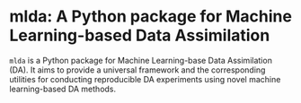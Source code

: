 # mlda: A Python package for Machine Learning-based Data Assimilation

`mlda` is a Python package for Machine Learning-base Data Assimilation (DA).
It aims to provide a universal framework and the corresponding utilities for conducting reproducible DA experiments using novel machine learning-based DA methods.
